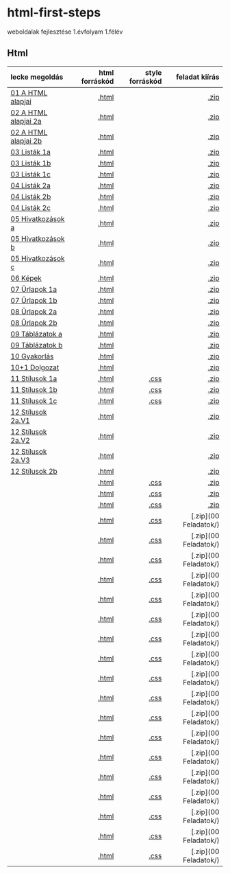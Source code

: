 # html-first-steps
weboldalak fejlesztése 1.évfolyam 1.félév

## Html

| lecke megoldás | html forráskód | style forráskód | feladat kiírás |
| :------------- | -------------: | --------------: | -------------: |
| [01 A HTML alapjai](01%20A%20HTML%20alapjai/feher.html) | [.html](https://github.com/b6sics/html-first-steps/tree/master/01%20A%20HTML%20alapjai/feher.html) | | [.zip](00%20Feladatok/01%20A%20HTML%20alapjai.zip) |
| [02 A HTML alapjai 2a](02%20A%20HTML%20alapjai%202/sirok.html) | [.html](https://github.com/b6sics/html-first-steps/blob/master/02%20A%20HTML%20alapjai%202/sirok.html) | | [.zip](00%20Feladatok/02%20A%20HTML%20alapjai%202.zip) |
| [02 A HTML alapjai 2b](02%20A%20HTML%20alapjai%202/tenger.html) | [.html](https://github.com/b6sics/html-first-steps/blob/master/02%20A%20HTML%20alapjai%202/tenger.html) | | [.zip](00%20Feladatok/02%20A%20HTML%20alapjai%202.zip) |
| [03 Listák 1a](03%20List%C3%A1k/erzekek.html) | [.html](https://github.com/b6sics/html-first-steps/blob/master/03%20List%C3%A1k/erzekek.html) | | [.zip](00%20Feladatok/03%20Listák.zip) |
| [03 Listák 1b](03%20List%C3%A1k/gombak.html) | [.html](https://github.com/b6sics/html-first-steps/blob/master/03%20List%C3%A1k/gombak.html) | | [.zip](00%20Feladatok/03%20Listák.zip) |
| [03 Listák 1c](03%20List%C3%A1k/thorpe.html) | [.html](https://github.com/b6sics/html-first-steps/blob/master/03%20List%C3%A1k/thorpe.html) | | [.zip](00%20Feladatok/03%20Listák.zip) |
| [04 Listák 2a](04%20List%C3%A1k%202/fuszerek.html) | [.html](https://github.com/b6sics/html-first-steps/blob/master/04%20List%C3%A1k%202/fuszerek.html) | | [.zip](00%20Feladatok/04%20Listák.zip) |
| [04 Listák 2b](04%20List%C3%A1k%202/italok.html) | [.html](https://github.com/b6sics/html-first-steps/blob/master/04%20List%C3%A1k%202/italok.html) | | [.zip](00%20Feladatok/04%20Listák.zip) |
| [04 Listák 2c](04%20List%C3%A1k%202/kave.html) | [.html](https://github.com/b6sics/html-first-steps/blob/master/04%20List%C3%A1k%202/kave.html) | | [.zip](00%20Feladatok/04%20Listák.zip) |
| [05 Hivatkozások a](05%20Hivatkoz%C3%A1sok/erzekek.html) | [.html](https://github.com/b6sics/html-first-steps/blob/master/05%20Hivatkoz%C3%A1sok/erzekek.html) | | [.zip](00%20Feladatok/05%20Hivatkozások.zip) |
| [05 Hivatkozások b](05%20Hivatkoz%C3%A1sok/kedvenc.html) | [.html](https://github.com/b6sics/html-first-steps/blob/master/05%20Hivatkoz%C3%A1sok/kedvenc.html) | | [.zip](00%20Feladatok/05%20Hivatkozások.zip) |
| [05 Hivatkozások c](05%20Hivatkoz%C3%A1sok/latas.html) | [.html](https://github.com/b6sics/html-first-steps/blob/master/05%20Hivatkoz%C3%A1sok/latas.html) | | [.zip](00%20Feladatok/05%20Hivatkozások.zip) |
| [06 Képek](06%20K%C3%A9pek/ausztria.html) | [.html](https://github.com/b6sics/html-first-steps/blob/master/06%20K%C3%A9pek/ausztria.html) | | [.zip](00%20Feladatok/06%20K%C3%A9pek.zip) |
| [07 Űrlapok 1a](07%20%C5%B0rlapok/adatok.html) | [.html](https://github.com/b6sics/html-first-steps/blob/master/07%20%C5%B0rlapok/adatok.html) | | [.zip](00%20Feladatok/07%20%C5%B0rlapok.zip) |
| [07 Űrlapok 1b](07%20%C5%B0rlapok/user.html) | [.html](https://github.com/b6sics/html-first-steps/blob/master/07%20%C5%B0rlapok/user.html) | | [.zip](00%20Feladatok/07%20%C5%B0rlapok.zip) |
| [08 Űrlapok 2a](08%20%C5%B0rlapok%202/fodrasz.html) | [.html](https://github.com/b6sics/html-first-steps/blob/master/08%20%C5%B0rlapok%202/fodrasz.html) | | [.zip](00%20Feladatok/08%20%C5%B0rlapok.zip) |
| [08 Űrlapok 2b](08%20%C5%B0rlapok%202/pizza.html) | [.html](https://github.com/b6sics/html-first-steps/blob/master/08%20%C5%B0rlapok%202/pizza.html) | | [.zip](00%20Feladatok/08%20%C5%B0rlapok.zip) |
| [09 Táblázatok a](09%20T%C3%A1bl%C3%A1zatok/elettartam.html) | [.html](https://github.com/b6sics/html-first-steps/blob/master/09%20T%C3%A1bl%C3%A1zatok/elettartam.html) | | [.zip](00%20Feladatok/09%20T%C3%A1bl%C3%A1zatok.zip) |
| [09 Táblázatok b](09%20T%C3%A1bl%C3%A1zatok/orarend.html) | [.html](https://github.com/b6sics/html-first-steps/blob/master/09%20T%C3%A1bl%C3%A1zatok/orarend.html) | | [.zip](00%20Feladatok/09%20T%C3%A1bl%C3%A1zatok.zip) |
| [10 Gyakorlás](10%20Gyakorl%C3%A1s/index.html) | [.html](https://github.com/b6sics/html-first-steps/blob/master/10%20Gyakorl%C3%A1s/index.html) | | [.zip](00%20Feladatok/10%20Gyakorl%C3%A1s.zip) |
| [10+1 Dolgozat](10%2B1%20Dolgozat/index.html) | [.html](https://github.com/b6sics/html-first-steps/blob/master/10%2B1%20Dolgozat/index.html) | | [.zip](00%20Feladatok/10%2B1%20Dolgozat.zip) |
| [11 Stílusok 1a](11%20St%C3%ADlusok/pl1.html) | [.html](https://github.com/b6sics/html-first-steps/blob/master/11%20St%C3%ADlusok/pl1.html) | [.css](https://github.com/b6sics/html-first-steps/blob/master/11%20St%C3%ADlusok/proba.css) | [.zip](00%20Feladatok/11%20St%C3%ADlusok%201.zip) |
| [11 Stílusok 1b](11%20St%C3%ADlusok/pl2.html) | [.html](https://github.com/b6sics/html-first-steps/blob/master/11%20St%C3%ADlusok/pl2.html) | [.css](https://github.com/b6sics/html-first-steps/blob/master/11%20St%C3%ADlusok/proba.css) | [.zip](00%20Feladatok/11%20St%C3%ADlusok%201.zip) |
| [11 Stílusok 1c](11%20St%C3%ADlusok/pl3.html) | [.html](https://github.com/b6sics/html-first-steps/blob/master/11%20St%C3%ADlusok/pl3.html) | [.css](https://github.com/b6sics/html-first-steps/blob/master/11%20St%C3%ADlusok/proba.css) | [.zip](00%20Feladatok/11%20St%C3%ADlusok%201.zip) |
| [12 Stílusok 2a.V1](12%20St%C3%ADlusok%202/kek1.html) | [.html](https://github.com/b6sics/html-first-steps/blob/master/12%20St%C3%ADlusok%202/kek1.html) | | [.zip](00%20Feladatok/12%20St%C3%ADlusok%202.zip) |
| [12 Stílusok 2a.V2](12%20St%C3%ADlusok%202/kek2.html) | [.html](https://github.com/b6sics/html-first-steps/blob/master/12%20St%C3%ADlusok%202/kek2.html) | | [.zip](00%20Feladatok/12%20St%C3%ADlusok%202.zip) |
| [12 Stílusok 2a.V3](12%20St%C3%ADlusok%202/kek3.html) | [.html](https://github.com/b6sics/html-first-steps/blob/master/12%20St%C3%ADlusok%202/kek3.html) | | [.zip](00%20Feladatok/12%20St%C3%ADlusok%202.zip) |
| [12 Stílusok 2b](12%20St%C3%ADlusok%202/szavanna.html) | [.html](https://github.com/b6sics/html-first-steps/blob/master/12%20St%C3%ADlusok%202/szavanna.html) | | [.zip](00%20Feladatok/12%20St%C3%ADlusok%202.zip) |
| []() | [.html](https://github.com/b6sics/html-first-steps/blob/master/) | [.css]() | [.zip](00%20Feladatok/13%20St%C3%ADlusok%203.zip) |
| []() | [.html](https://github.com/b6sics/html-first-steps/blob/master/) | [.css]() | [.zip](00%20Feladatok/14%20Karakterform%C3%A1z%C3%A1s.zip) |
| []() | [.html](https://github.com/b6sics/html-first-steps/blob/master/) | [.css]() | [.zip](00%20Feladatok/15%20Bekezd%C3%A9sform%C3%A1z%C3%A1s.zip) |
| []() | [.html](https://github.com/b6sics/html-first-steps/blob/master/) | [.css]() | [.zip](00 Feladatok/) |
| []() | [.html](https://github.com/b6sics/html-first-steps/blob/master/) | [.css]() | [.zip](00 Feladatok/) |
| []() | [.html](https://github.com/b6sics/html-first-steps/blob/master/) | [.css]() | [.zip](00 Feladatok/) |
| []() | [.html](https://github.com/b6sics/html-first-steps/blob/master/) | [.css]() | [.zip](00 Feladatok/) |
| []() | [.html](https://github.com/b6sics/html-first-steps/blob/master/) | [.css]() | [.zip](00 Feladatok/) |
| []() | [.html](https://github.com/b6sics/html-first-steps/blob/master/) | [.css]() | [.zip](00 Feladatok/) |
| []() | [.html](https://github.com/b6sics/html-first-steps/blob/master/) | [.css]() | [.zip](00 Feladatok/) |
| []() | [.html](https://github.com/b6sics/html-first-steps/blob/master/) | [.css]() | [.zip](00 Feladatok/) |
| []() | [.html](https://github.com/b6sics/html-first-steps/blob/master/) | [.css]() | [.zip](00 Feladatok/) |
| []() | [.html](https://github.com/b6sics/html-first-steps/blob/master/) | [.css]() | [.zip](00 Feladatok/) |
| []() | [.html](https://github.com/b6sics/html-first-steps/blob/master/) | [.css]() | [.zip](00 Feladatok/) |
| []() | [.html](https://github.com/b6sics/html-first-steps/blob/master/) | [.css]() | [.zip](00 Feladatok/) |
| []() | [.html](https://github.com/b6sics/html-first-steps/blob/master/) | [.css]() | [.zip](00 Feladatok/) |
| []() | [.html](https://github.com/b6sics/html-first-steps/blob/master/) | [.css]() | [.zip](00 Feladatok/) |
| []() | [.html](https://github.com/b6sics/html-first-steps/blob/master/) | [.css]() | [.zip](00 Feladatok/) |
| []() | [.html](https://github.com/b6sics/html-first-steps/blob/master/) | [.css]() | [.zip](00 Feladatok/) |
| []() | [.html](https://github.com/b6sics/html-first-steps/blob/master/) | [.css]() | [.zip](00 Feladatok/) |
| []() | [.html](https://github.com/b6sics/html-first-steps/blob/master/) | [.css]() | [.zip](00 Feladatok/) |
